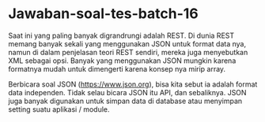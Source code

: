 # Jawaban-soal-tes-batch-16
Saat ini yang paling banyak digrandrungi adalah REST. Di dunia REST memang banyak sekali yang menggunakan JSON untuk format data nya, namun di dalam penjelasan teori REST sendiri, mereka juga menyebutkan XML sebagai opsi. Banyak yang menggunakan JSON mungkin karena formatnya mudah untuk dimengerti karena konsep nya mirip array.

Berbicara soal JSON (https://www.json.org), bisa kita sebut ia adalah format data independen. Tidak selau bicara JSON itu API, dan sebaliknya. JSON juga banyak digunakan untuk simpan data di database atau menyimpan setting suatu aplikasi / module.
